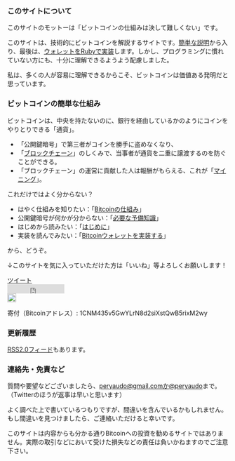 ### このサイトについて

このサイトのモットーは「ビットコインの仕組みは決して難しくない」です。

このサイトは、技術的にビットコインを解説するサイトです。[簡単な説明](design.html)から入り、最後は、[ウォレットをRubyで実装](implement.html)します。しかし、プログラミングに慣れていない方にも、十分に理解できるようよう配慮しました。

私は、多くの人が容易に理解できるからこそ、ビットコインは価値ある発明だと思っています。

### ビットコインの簡単な仕組み

ビットコインは、中央を持たないのに、銀行を経由しているかのようにコインをやりとりできる「通貨」。

* 「公開鍵暗号」で第三者がコインを勝手に盗めなくなり、
* 「[ブロックチェーン](design.html)」のしくみで、当事者が通貨を二重に譲渡するのを防ぐことができる。
* 「ブロックチェーン」の運営に貢献した人は報酬がもらえる、これが「[マイニング](design.html)」。

これだけではよく分からない？

* はやく仕組みを知りたい：「[Bitcoinの仕組み](design.html)」
* 公開鍵暗号が何かが分からない：「[必要な予備知識](background.html)」
* はじめから読みたい：「[はじめに](intro.html)」
* 実装を読んでみたい：「[Bitcoinウォレットを実装する](implement.html)」

から、どうぞ。

↓このサイトを気に入っていただけた方は「いいね」等よろしくお願いします！

<div class="social">
<div class="button"><a href="https://twitter.com/share" class="twitter-share-button" data-url="https://bitcoin.peryaudo.org/" data-via="peryaudo" data-lang="ja" data-hashtags="Bitcoin">ツイート</a>
<script>!function(d,s,id){var js,fjs=d.getElementsByTagName(s)[0],p=/^http:/.test(d.location)?'http':'https';if(!d.getElementById(id)){js=d.createElement(s);js.id=id;js.src=p+'://platform.twitter.com/widgets.js';fjs.parentNode.insertBefore(js,fjs);}}(document, 'script', 'twitter-wjs');</script></div>
<div class="button">
<iframe src="https://www.facebook.com/plugins/like.php?href=https%3A%2F%2Fbitcoin.peryaudo.org%2F&amp;layout=button_count&amp;show_faces=false&amp;width=130&amp;action=like&amp;height=21" class="facebook-like-button" scrolling="no" frameborder="0" style="border:none; overflow:hidden; width:130px; height:21px;" allowtransparency="true"></iframe>
</div>
<div class="button">
<!-- Place this tag where you want the +1 button to render. -->
<div class="g-plusone"></div>

<!-- Place this tag after the last +1 button tag. -->
<script type="text/javascript">
  (function() {
    var po = document.createElement('script'); po.type = 'text/javascript'; po.async = true;
    po.src = 'https://apis.google.com/js/platform.js';
    var s = document.getElementsByTagName('script')[0]; s.parentNode.insertBefore(po, s);
  })();
</script>
</div>
<div class="button">
<a href="https://b.hatena.ne.jp/entry/bitcoin.peryaudo.org" class="hatena-bookmark-button" data-hatena-bookmark-title="Bitcoinのしくみ" data-hatena-bookmark-layout="standard-balloon" data-hatena-bookmark-lang="ja" title="このエントリーをはてなブックマークに追加"><img src="https://b.st-hatena.com/images/entry-button/button-only@2x.png" alt="このエントリーをはてなブックマークに追加" width="20" height="20" style="border: none;" /></a><script type="text/javascript" src="https://b.st-hatena.com/js/bookmark_button.js" charset="utf-8" async="async"></script>
</div>
</div>

寄付（Bitcoinアドレス）: 1CNM435v5GwYLrN8d2siXstQwB5rixM2wy

### 更新履歴

<!--UPDATES-->

[RSS2.0フィード](http://bitcoin.peryaudo.org/index.rdf)もあります。

<!--ADS-->

### 連絡先・免責など

質問や要望などございましたら、peryaudo@gmail.comか[@peryaudo](https://twitter.com/peryaudo)まで。（Twitterのほうが返事は早いと思います）

よく調べた上で書いているつもりですが、間違いを含んでいるかもしれません。もし間違いを見つけましたら、ご連絡いただけると幸いです。

このサイトは内容からも分かる通りBitcoinへの投資を勧めるサイトではありません。実際の取引などにおいて受けた損失などの責任は負いかねますのでご注意下さい。

